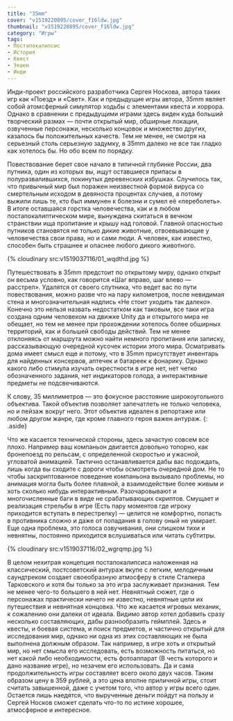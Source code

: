 ```yaml
---
title: "35mm"
cover: "v1519220895/cover_f16ldw.jpg"
thumbnail: "v1519220895/cover_f16ldw.jpg"
category: "Игры"
tags:
- Постапокалипсис
- История
- Квест
- Экшен
- Инди
---
```


Инди-проект российского разработчика Сергея Носкова, автора таких игр как «Поезд» и «Свет». Как и предыдущие игры автора, 35mm являет собой атомсферный симулятор ходьбы с элементами квеста и хоррора. Однако в сравнении с предыдущими играми здесь виден куда больший творческий размах — почти открытый мир, обширные локации, озвученные персонажи, несколько концовок и множество других, казалось бы положительных качеств. Тем не менее, не смотря на серьезный столь серьезную задумку, в 35mm далеко не все так гладко как хотелось бы. Но обо всем по порядку.

Повествование берет свое начало в типичной глубинке России, два путника, один из которых вы, ищут оставшиеся припасы в полуразвалившихся, покинутых деревенских избушках. Случилось так, что привычный мир был поражен неизвестной формой вируса со смертельным исходом в девяноста процентах случаев, а потому выжили лишь те, кто был иммунен к болезни и сумел её «переболеть». В итоге оставшаяся горстка человечества, как и в любом постапокалиптическом мире, вынуждена скитаться в вечном странствии ища пропитание и крышу над головой. Главной опасностью путников становятся не только дикие животные, отвоевывающие у человечества свои права, но и сами люди. А человек, как известно, способен быть страшнее и опаснее любого дикого животного.

{% cloudinary src:v1519037116/01_wqdthd.jpg %}

Путешествовать в 35mm предстоит по открытому миру, однако открыт он весьма условно, как говорится «Шаг вправо, шаг влево — расстрел». Удалятся от своего спутника, что ведет вас по пути повествования, можно разве что на пару километров, после невидимая стена и многозначительная надпись «Не стоит уходить так далеко». Конечно это нельзя назвать недостатком как таковым, все таки игра создана одним человеком на движке Unity да и открытого мира не обещает, но тем не менее при прохождении хотелось более обширных территорий, как и большей свободы действий. Тем не менее отклоняясь от маршрута можно найти немного пропитания или записку, рассказывающую очередной кусочек истории этого мира. Осматривать дома имеет смысл еще и потому, что в 35mm присутствует инвентарь для найденных консервов, аптечек и батареек к фонарику. Однако какого либо стимула изучать окрестности в игре нет, нет четко обозначенного задания, нет индикаторов голода, а интерактивные предметы не подсвечиваются.

К слову, 35 миллиметров — это фокусное расстояние широкоугольного объектива. Такой объектив позволяет запечатлеть не только человека, но и пейзаж вокруг него. Этот объектив идеален в репортаже или любом другом жанре, где кроме главного героя важен антураж.
{: .aside}

Что же касается технической стороны, здесь зачастую совсем все плохо. Например ваш компаньон двигается довольно топорно, как бронепоезд по рельсам, с определенной скоростью и ужасной, угловатой анимацией. Тактично останавливается дабы вас подождать, лишь когда вы сходите с дороги чтобы осмотреть очередной дом. Не то чтобы заскриптованное поведение компаньона вызывало проблемы, но анимация могла быть более плавной, а взаимодействие более живым и хоть сколько нибудь интерактивным. Разочаровывают и многочисленные баги в виде не срабатывающих скриптов. Смущает и реализация стрельбы в игре (Есть пару моментов где игроку приходится вступать в перестрелку) — целится не комфортно, попасть в противника сложно и даже от попадания в голову оный не умирает. Еще одна проблема, это голоса озвучивания, они слишком тихи и невнятны, постоянно приходится вслушиваться или читать субтитры.

{% cloudinary src:v1519037116/02_wgrqmp.jpg %}

В целом нехитрая концепция постапокалипсиса наложенная на классический, постсоветский антураж вкупе с легким, мелодичным саундтреком создает своеобразную атмосферу в стиле Сталкера Тарковского и хотя бы только за это игра заслуживает признания. Тем не менее чего-то большего в ней нет. Невнятный сюжет, где о персонажах практически ничего не известно, невнятные цели их путешествия и невнятная концовка. Что же касается игровых механик, к сожалению они далеки от идеала. Видимо автор хотел добавить сразу несколько составляющих, дабы разнообразить геймплей. Здесь и квесты, и боевая система, и поиск предметов, и частично открытый для исследования мир, однако ни одна из этих составляющих не была выполнена должным образом. Так например, в игре хоть и открытый мир, но нет смысла его исследовать, есть возможность питаться, но нет какой либо необходимости, есть фотоаппарат (В честь которого и дано название игре), но незачем его использовать. Да и сама продолжительность игры составляет всего около двух часов. Таким образом цену в 359 рублей, а это цена вполне приличной игры, стоит считать завышенной, даже с учетом того, что автор у игры всего один. Остается лишь наедятся, что вырученные деньги пойдут на пользу и Сергей Носков сможет сделать что-то по истине хорошее, атмосферное и интересное.